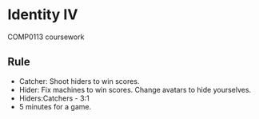 # Identity IV
COMP0113 coursework

## Rule

- Catcher: Shoot hiders to win scores.
- Hider: Fix machines to win scores. Change avatars to hide yourselves.
- Hiders:Catchers - 3:1
- 5 minutes for a game.
